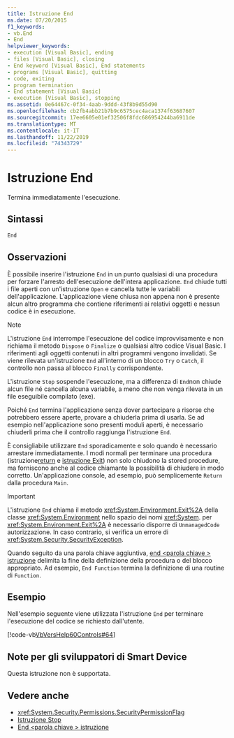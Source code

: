 ```yaml
---
title: Istruzione End
ms.date: 07/20/2015
f1_keywords:
- vb.End
- End
helpviewer_keywords:
- execution [Visual Basic], ending
- files [Visual Basic], closing
- End keyword [Visual Basic], End statements
- programs [Visual Basic], quitting
- code, exiting
- program termination
- End statement [Visual Basic]
- execution [Visual Basic], stopping
ms.assetid: 0e64467c-0f34-4aab-9ddd-43f8b9d55d90
ms.openlocfilehash: cb2fb4abb21b7b9c6575cec4aca1374f63687607
ms.sourcegitcommit: 17ee6605e01ef32506f8fdc686954244ba6911de
ms.translationtype: MT
ms.contentlocale: it-IT
ms.lasthandoff: 11/22/2019
ms.locfileid: "74343729"
---
```

# <a name="end-statement"></a>Istruzione End
Termina immediatamente l'esecuzione.  
  
## <a name="syntax"></a>Sintassi  
  
```vb  
End  
```  
  
## <a name="remarks"></a>Osservazioni  
 È possibile inserire l'istruzione `End` in un punto qualsiasi di una procedura per forzare l'arresto dell'esecuzione dell'intera applicazione. `End` chiude tutti i file aperti con un'istruzione `Open` e cancella tutte le variabili dell'applicazione. L'applicazione viene chiusa non appena non è presente alcun altro programma che contiene riferimenti ai relativi oggetti e nessun codice è in esecuzione.  
  
> [!NOTE]
> L'istruzione `End` interrompe l'esecuzione del codice improvvisamente e non richiama il metodo `Dispose` o `Finalize` o qualsiasi altro codice Visual Basic. I riferimenti agli oggetti contenuti in altri programmi vengono invalidati. Se viene rilevata un'istruzione `End` all'interno di un blocco `Try` o `Catch`, il controllo non passa al blocco `Finally` corrispondente.  
  
 L'istruzione `Stop` sospende l'esecuzione, ma a differenza di `End`non chiude alcun file né cancella alcuna variabile, a meno che non venga rilevata in un file eseguibile compilato (exe).  
  
 Poiché `End` termina l'applicazione senza dover partecipare a risorse che potrebbero essere aperte, provare a chiuderla prima di usarla. Se ad esempio nell'applicazione sono presenti moduli aperti, è necessario chiuderli prima che il controllo raggiunga l'istruzione `End`.  
  
 È consigliabile utilizzare `End` sporadicamente e solo quando è necessario arrestare immediatamente. I modi normali per terminare una procedura (istruzione[return](../../../visual-basic/language-reference/statements/return-statement.md) e [istruzione Exit](../../../visual-basic/language-reference/statements/exit-statement.md)) non solo chiudono la stored procedure, ma forniscono anche al codice chiamante la possibilità di chiudere in modo corretto. Un'applicazione console, ad esempio, può semplicemente `Return` dalla procedura `Main`.  
  
> [!IMPORTANT]
> L'istruzione `End` chiama il metodo <xref:System.Environment.Exit%2A> della classe <xref:System.Environment> nello spazio dei nomi <xref:System>. per <xref:System.Environment.Exit%2A> è necessario disporre di `UnmanagedCode` autorizzazione. In caso contrario, si verifica un errore di <xref:System.Security.SecurityException>.  
  
 Quando seguito da una parola chiave aggiuntiva, [end \<parola chiave > istruzione](../../../visual-basic/language-reference/statements/end-keyword-statement.md) delimita la fine della definizione della procedura o del blocco appropriato. Ad esempio, `End Function` termina la definizione di una routine di `Function`.  
  
## <a name="example"></a>Esempio  
 Nell'esempio seguente viene utilizzata l'istruzione `End` per terminare l'esecuzione del codice se richiesto dall'utente.  
  
 [!code-vb[VbVersHelp60Controls#64](~/samples/snippets/visualbasic/VS_Snippets_VBCSharp/VbVersHelp60Controls/VB/Form1.vb#64)]  
  
## <a name="smart-device-developer-notes"></a>Note per gli sviluppatori di Smart Device  
 Questa istruzione non è supportata.  
  
## <a name="see-also"></a>Vedere anche

- <xref:System.Security.Permissions.SecurityPermissionFlag>
- [Istruzione Stop](../../../visual-basic/language-reference/statements/stop-statement.md)
- [End \<parola chiave > istruzione](../../../visual-basic/language-reference/statements/end-keyword-statement.md)
